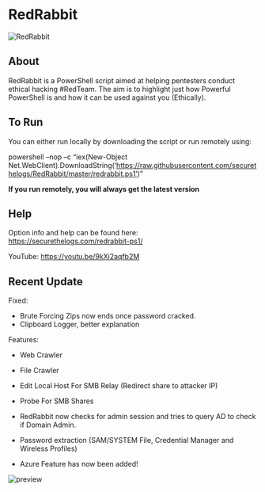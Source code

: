 # RedRabbit

![RedRabbit](https://ctrla1tdel.files.wordpress.com/2020/04/ynn227rigk.gif)

## About

RedRabbit is a PowerShell script aimed at helping pentesters conduct ethical hacking #RedTeam. 
The aim is to highlight just how Powerful PowerShell is and how it can be used against you (Ethically).

## To Run

You can either run locally by downloading the script or run remotely using: 

powershell –nop –c “iex(New-Object Net.WebClient).DownloadString(‘https://raw.githubusercontent.com/securethelogs/RedRabbit/master/redrabbit.ps1’)”

<b>If you run remotely, you will always get the latest version</b>

## Help

Option info and help can be found here: https://securethelogs.com/redrabbit-ps1/

YouTube: https://youtu.be/9kXi2aqfb2M


## Recent Update

Fixed:

 - Brute Forcing Zips now ends once password cracked.
 - Clipboard Logger, better explanation 

Features:

- Web Crawler
- File Crawler
- Edit Local Host For SMB Relay (Redirect share to attacker IP)
- Probe For SMB Shares
- RedRabbit now checks for admin session and tries to query AD to check if Domain Admin.
- Password extraction (SAM/SYSTEM File, Credential Manager and Wireless Profiles)

- Azure Feature has now been added! 

![preview](https://ctrla1tdel.files.wordpress.com/2020/03/azure.gif)
